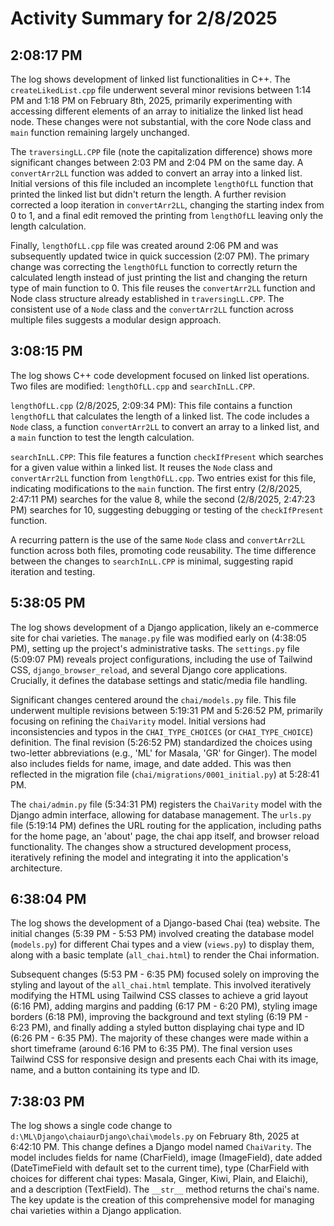 # Activity Summary for 2/8/2025

## 2:08:17 PM
The log shows development of linked list functionalities in C++.  The `createLikedList.cpp` file underwent several minor revisions between 1:14 PM and 1:18 PM on February 8th, 2025, primarily experimenting with accessing different elements of an array to initialize the linked list head node.  These changes were not substantial, with the core Node class and `main` function remaining largely unchanged.


The `traversingLL.CPP` file (note the capitalization difference) shows more significant changes between 2:03 PM and 2:04 PM on the same day. A `convertArr2LL` function was added to convert an array into a linked list.  Initial versions of this file included an incomplete `lengthOfLL` function that printed the linked list but didn't return the length.  A further revision corrected a loop iteration in `convertArr2LL`, changing the starting index from 0 to 1, and a final edit removed the printing from `lengthOfLL` leaving only the length calculation.

Finally, `lengthOfLL.cpp` file was created around 2:06 PM and was subsequently updated twice in quick succession (2:07 PM). The primary change was correcting the `lengthOfLL` function to correctly return the calculated length instead of just printing the list and changing the return type of main function to 0.  This file reuses the `convertArr2LL` function and Node class structure already established in `traversingLL.CPP`.  The consistent use of a `Node` class and the `convertArr2LL` function across multiple files suggests a modular design approach.


## 3:08:15 PM
The log shows C++ code development focused on linked list operations.  Two files are modified: `lengthOfLL.cpp` and `searchInLL.CPP`.

`lengthOfLL.cpp` (2/8/2025, 2:09:34 PM): This file contains a function `lengthOfLL` that calculates the length of a linked list.  The code includes a `Node` class, a function `convertArr2LL` to convert an array to a linked list, and a `main` function to test the length calculation.

`searchInLL.CPP`: This file features a function `checkIfPresent` which searches for a given value within a linked list.  It reuses the `Node` class and `convertArr2LL` function from `lengthOfLL.cpp`.  Two entries exist for this file, indicating modifications to the `main` function. The first entry (2/8/2025, 2:47:11 PM) searches for the value 8, while the second (2/8/2025, 2:47:23 PM) searches for 10, suggesting debugging or testing of the `checkIfPresent` function.

A recurring pattern is the use of the same `Node` class and `convertArr2LL` function across both files, promoting code reusability.  The time difference between the changes to `searchInLL.CPP` is minimal, suggesting rapid iteration and testing.


## 5:38:05 PM
The log shows development of a Django application, likely an e-commerce site for chai varieties.  The `manage.py` file was modified early on (4:38:05 PM), setting up the project's administrative tasks.  The `settings.py` file (5:09:07 PM) reveals project configurations, including the use of Tailwind CSS, `django_browser_reload`, and several Django core applications.  Crucially, it defines the database settings and static/media file handling.

Significant changes centered around the `chai/models.py` file.  This file underwent multiple revisions between 5:19:31 PM and 5:26:52 PM, primarily focusing on refining the `ChaiVarity` model.  Initial versions had inconsistencies and typos in the `CHAI_TYPE_CHOICES` (or `CHAI_TYPE_CHOICE`) definition.  The final revision (5:26:52 PM) standardized the choices using two-letter abbreviations (e.g., 'ML' for Masala, 'GR' for Ginger).  The model also includes fields for name, image, and date added. This was then reflected in the migration file (`chai/migrations/0001_initial.py`) at 5:28:41 PM.

The `chai/admin.py` file (5:34:31 PM) registers the `ChaiVarity` model with the Django admin interface, allowing for database management.  The `urls.py` file (5:19:14 PM) defines the URL routing for the application, including paths for the home page, an 'about' page, the chai app itself, and browser reload functionality.  The changes show a structured development process, iteratively refining the model and integrating it into the application's architecture.


## 6:38:04 PM
The log shows the development of a Django-based Chai (tea) website.  The initial changes (5:39 PM - 5:53 PM) involved creating the database model (`models.py`) for different Chai types and a view (`views.py`) to display them, along with a basic template (`all_chai.html`) to render the Chai information.

Subsequent changes (5:53 PM - 6:35 PM) focused solely on improving the styling and layout of the `all_chai.html` template. This involved iteratively modifying the HTML using Tailwind CSS classes to achieve a grid layout (6:16 PM), adding margins and padding (6:17 PM - 6:20 PM), styling image borders (6:18 PM), improving the background and text styling (6:19 PM - 6:23 PM), and finally adding a styled button displaying chai type and ID (6:26 PM - 6:35 PM).  The majority of these changes were made within a short timeframe (around 6:16 PM to 6:35 PM).  The final version uses Tailwind CSS for responsive design and presents each Chai with its image, name, and a button containing its type and ID.


## 7:38:03 PM
The log shows a single code change to `d:\ML\Django\chaiaurDjango\chai\models.py` on February 8th, 2025 at 6:42:10 PM.  This change defines a Django model named `ChaiVarity`.  The model includes fields for name (CharField), image (ImageField), date added (DateTimeField with default set to the current time), type (CharField with choices for different chai types: Masala, Ginger, Kiwi, Plain, and Elaichi), and a description (TextField).  The `__str__` method returns the chai's name.  The key update is the creation of this comprehensive model for managing chai varieties within a Django application.
